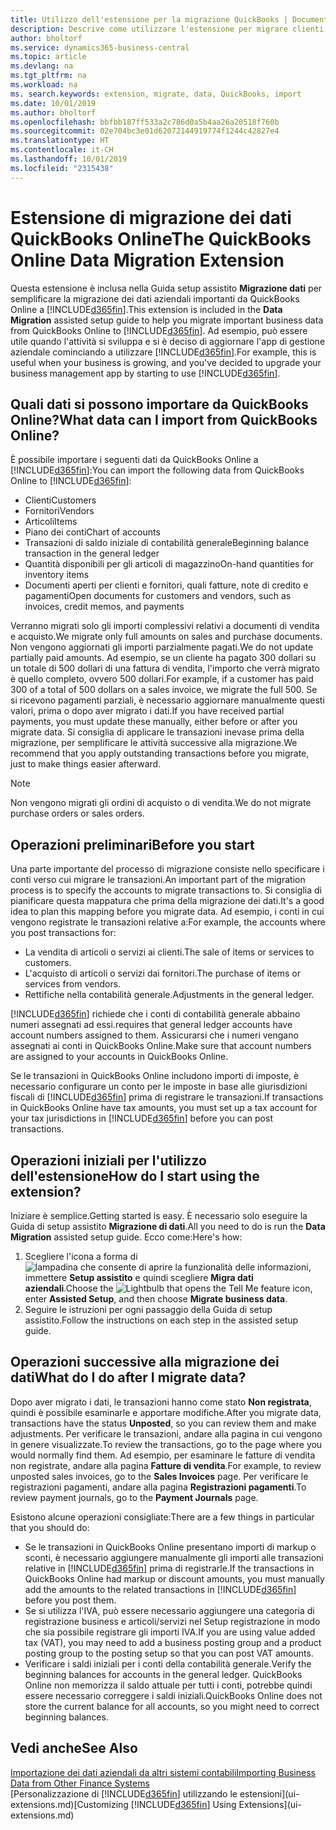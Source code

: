 ```yaml
---
title: Utilizzo dell'estensione per la migrazione QuickBooks | Documenti Microsoft
description: Descrive come utilizzare l'estensione per migrare clienti, fornitori, articoli e conti da QuickBooks Online a Business Central.
author: bholtorf
ms.service: dynamics365-business-central
ms.topic: article
ms.devlang: na
ms.tgt_pltfrm: na
ms.workload: na
ms. search.keywords: extension, migrate, data, QuickBooks, import
ms.date: 10/01/2019
ms.author: bholtorf
ms.openlocfilehash: bbfbb187ff533a2c786d0a5b4aa26a20518f760b
ms.sourcegitcommit: 02e704bc3e01d62072144919774f1244c42827e4
ms.translationtype: HT
ms.contentlocale: it-CH
ms.lasthandoff: 10/01/2019
ms.locfileid: "2315438"
---
```

# <a name="the-quickbooks-online-data-migration-extension"></a><span data-ttu-id="66b98-103">Estensione di migrazione dei dati QuickBooks Online</span><span class="sxs-lookup"><span data-stu-id="66b98-103">The QuickBooks Online Data Migration Extension</span></span>
<span data-ttu-id="66b98-104">Questa estensione è inclusa nella Guida setup assistito **Migrazione dati** per semplificare la migrazione dei dati aziendali importanti da QuickBooks Online a [!INCLUDE[d365fin](includes/d365fin_md.md)].</span><span class="sxs-lookup"><span data-stu-id="66b98-104">This extension is included in the **Data Migration** assisted setup guide to help you migrate important business data from QuickBooks Online to [!INCLUDE[d365fin](includes/d365fin_md.md)].</span></span> <span data-ttu-id="66b98-105">Ad esempio, può essere utile quando l'attività si sviluppa e si è deciso di aggiornare l'app di gestione aziendale cominciando a utilizzare [!INCLUDE[d365fin](includes/d365fin_md.md)].</span><span class="sxs-lookup"><span data-stu-id="66b98-105">For example, this is useful when your business is growing, and you've decided to upgrade your business management app by starting to use [!INCLUDE[d365fin](includes/d365fin_md.md)].</span></span>

## <a name="what-data-can-i-import-from-quickbooks-online"></a><span data-ttu-id="66b98-106">Quali dati si possono importare da QuickBooks Online?</span><span class="sxs-lookup"><span data-stu-id="66b98-106">What data can I import from QuickBooks Online?</span></span>
<span data-ttu-id="66b98-107">È possibile importare i seguenti dati da QuickBooks Online a [!INCLUDE[d365fin](includes/d365fin_md.md)]:</span><span class="sxs-lookup"><span data-stu-id="66b98-107">You can import the following data from QuickBooks Online to [!INCLUDE[d365fin](includes/d365fin_md.md)]:</span></span>  

* <span data-ttu-id="66b98-108">Clienti</span><span class="sxs-lookup"><span data-stu-id="66b98-108">Customers</span></span>
* <span data-ttu-id="66b98-109">Fornitori</span><span class="sxs-lookup"><span data-stu-id="66b98-109">Vendors</span></span>
* <span data-ttu-id="66b98-110">Articoli</span><span class="sxs-lookup"><span data-stu-id="66b98-110">Items</span></span>
* <span data-ttu-id="66b98-111">Piano dei conti</span><span class="sxs-lookup"><span data-stu-id="66b98-111">Chart of accounts</span></span>
* <span data-ttu-id="66b98-112">Transazioni di saldo iniziale di contabilità generale</span><span class="sxs-lookup"><span data-stu-id="66b98-112">Beginning balance transaction in the general ledger</span></span>
* <span data-ttu-id="66b98-113">Quantità disponibili per gli articoli di magazzino</span><span class="sxs-lookup"><span data-stu-id="66b98-113">On-hand quantities for inventory items</span></span>
* <span data-ttu-id="66b98-114">Documenti aperti per clienti e fornitori, quali fatture, note di credito e pagamenti</span><span class="sxs-lookup"><span data-stu-id="66b98-114">Open documents for customers and vendors, such as invoices, credit memos, and payments</span></span>

<span data-ttu-id="66b98-115">Verranno migrati solo gli importi complessivi relativi a documenti di vendita e acquisto.</span><span class="sxs-lookup"><span data-stu-id="66b98-115">We migrate only full amounts on sales and purchase documents.</span></span> <span data-ttu-id="66b98-116">Non vengono aggiornati gli importi parzialmente pagati.</span><span class="sxs-lookup"><span data-stu-id="66b98-116">We do not update partially paid amounts.</span></span> <span data-ttu-id="66b98-117">Ad esempio, se un cliente ha pagato 300 dollari su un totale di 500 dollari di una fattura di vendita, l'importo che verrà migrato è quello completo, ovvero 500 dollari.</span><span class="sxs-lookup"><span data-stu-id="66b98-117">For example, if a customer has paid 300 of a total of 500 dollars on a sales invoice, we migrate the full 500.</span></span> <span data-ttu-id="66b98-118">Se si ricevono pagamenti parziali, è necessario aggiornare manualmente questi valori, prima o dopo aver migrato i dati.</span><span class="sxs-lookup"><span data-stu-id="66b98-118">If you have received partial payments, you must update these manually, either before or after you migrate data.</span></span> <span data-ttu-id="66b98-119">Si consiglia di applicare le transazioni inevase prima della migrazione, per semplificare le attività successive alla migrazione.</span><span class="sxs-lookup"><span data-stu-id="66b98-119">We recommend that you apply outstanding transactions before you migrate, just to make things easier afterward.</span></span>

> [!NOTE]  
>   <span data-ttu-id="66b98-120">Non vengono migrati gli ordini di acquisto o di vendita.</span><span class="sxs-lookup"><span data-stu-id="66b98-120">We do not migrate purchase orders or sales orders.</span></span>

## <a name="before-you-start"></a><span data-ttu-id="66b98-121">Operazioni preliminari</span><span class="sxs-lookup"><span data-stu-id="66b98-121">Before you start</span></span>
<span data-ttu-id="66b98-122">Una parte importante del processo di migrazione consiste nello specificare i conti verso cui migrare le transazioni.</span><span class="sxs-lookup"><span data-stu-id="66b98-122">An important part of the migration process is to specify the accounts to migrate transactions to.</span></span> <span data-ttu-id="66b98-123">Si consiglia di pianificare questa mappatura che prima della migrazione dei dati.</span><span class="sxs-lookup"><span data-stu-id="66b98-123">It's a good idea to plan this mapping before you migrate data.</span></span> <span data-ttu-id="66b98-124">Ad esempio, i conti in cui vengono registrate le transazioni relative a:</span><span class="sxs-lookup"><span data-stu-id="66b98-124">For example, the accounts where you post transactions for:</span></span>  

* <span data-ttu-id="66b98-125">La vendita di articoli o servizi ai clienti.</span><span class="sxs-lookup"><span data-stu-id="66b98-125">The sale of items or services to customers.</span></span>
* <span data-ttu-id="66b98-126">L'acquisto di articoli o servizi dai fornitori.</span><span class="sxs-lookup"><span data-stu-id="66b98-126">The purchase of items or services from vendors.</span></span>  
* <span data-ttu-id="66b98-127">Rettifiche nella contabilità generale.</span><span class="sxs-lookup"><span data-stu-id="66b98-127">Adjustments in the general ledger.</span></span>  

[!INCLUDE[d365fin](includes/d365fin_md.md)] <span data-ttu-id="66b98-128">richiede che i conti di contabilità generale abbaino numeri assegnati ad essi.</span><span class="sxs-lookup"><span data-stu-id="66b98-128">requires that general ledger accounts have account numbers assigned to them.</span></span> <span data-ttu-id="66b98-129">Assicurarsi che i numeri vengano assegnati ai conti in QuickBooks Online.</span><span class="sxs-lookup"><span data-stu-id="66b98-129">Make sure that account numbers are assigned to your accounts in QuickBooks Online.</span></span>

<span data-ttu-id="66b98-130">Se le transazioni in QuickBooks Online includono importi di imposte, è necessario configurare un conto per le imposte in base alle giurisdizioni fiscali di [!INCLUDE[d365fin](includes/d365fin_md.md)] prima di registrare le transazioni.</span><span class="sxs-lookup"><span data-stu-id="66b98-130">If transactions in QuickBooks Online have tax amounts, you must set up a tax account for your tax jurisdictions in [!INCLUDE[d365fin](includes/d365fin_md.md)] before you can post transactions.</span></span>

## <a name="how-do-i-start-using-the-extension"></a><span data-ttu-id="66b98-131">Operazioni iniziali per l'utilizzo dell'estensione</span><span class="sxs-lookup"><span data-stu-id="66b98-131">How do I start using the extension?</span></span>
<span data-ttu-id="66b98-132">Iniziare è semplice.</span><span class="sxs-lookup"><span data-stu-id="66b98-132">Getting started is easy.</span></span> <span data-ttu-id="66b98-133">È necessario solo eseguire la Guida di setup assistito **Migrazione di dati**.</span><span class="sxs-lookup"><span data-stu-id="66b98-133">All you need to do is run the **Data Migration** assisted setup guide.</span></span> <span data-ttu-id="66b98-134">Ecco come:</span><span class="sxs-lookup"><span data-stu-id="66b98-134">Here's how:</span></span>

1. <span data-ttu-id="66b98-135">Scegliere l'icona a forma di ![lampadina che consente di aprire la funzionalità delle informazioni](media/ui-search/search_small.png "Informazioni sull'operazione che si desidera eseguire"), immettere **Setup assistito** e quindi scegliere **Migra dati aziendali**.</span><span class="sxs-lookup"><span data-stu-id="66b98-135">Choose the ![Lightbulb that opens the Tell Me feature](media/ui-search/search_small.png "Tell me what you want to do") icon, enter **Assisted Setup**, and then choose **Migrate business data**.</span></span>
2. <span data-ttu-id="66b98-136">Seguire le istruzioni per ogni passaggio della Guida di setup assistito.</span><span class="sxs-lookup"><span data-stu-id="66b98-136">Follow the instructions on each step in the assisted setup guide.</span></span>

## <a name="what-do-i-do-after-i-migrate-data"></a><span data-ttu-id="66b98-137">Operazioni successive alla migrazione dei dati</span><span class="sxs-lookup"><span data-stu-id="66b98-137">What do I do after I migrate data?</span></span>
<span data-ttu-id="66b98-138">Dopo aver migrato i dati, le transazioni hanno come stato **Non registrata**, quindi è possibile esaminarle e apportare modifiche.</span><span class="sxs-lookup"><span data-stu-id="66b98-138">After you migrate data, transactions have the status **Unposted**, so you can review them and make adjustments.</span></span> <span data-ttu-id="66b98-139">Per verificare le transazioni, andare alla pagina in cui vengono in genere visualizzate.</span><span class="sxs-lookup"><span data-stu-id="66b98-139">To review the transactions, go to the page where you would normally find them.</span></span> <span data-ttu-id="66b98-140">Ad esempio, per esaminare le fatture di vendita non registrate, andare alla pagina **Fatture di vendita**.</span><span class="sxs-lookup"><span data-stu-id="66b98-140">For example, to review unposted sales invoices, go to the **Sales Invoices** page.</span></span> <span data-ttu-id="66b98-141">Per verificare le registrazioni pagamenti, andare alla pagina **Registrazioni pagamenti**.</span><span class="sxs-lookup"><span data-stu-id="66b98-141">To review payment journals, go to the **Payment Journals** page.</span></span>   

<span data-ttu-id="66b98-142">Esistono alcune operazioni consigliate:</span><span class="sxs-lookup"><span data-stu-id="66b98-142">There are a few things in particular that you should do:</span></span>

* <span data-ttu-id="66b98-143">Se le transazioni in QuickBooks Online presentano importi di markup o sconti, è necessario aggiungere manualmente gli importi alle transazioni relative in [!INCLUDE[d365fin](includes/d365fin_md.md)] prima di registrarle.</span><span class="sxs-lookup"><span data-stu-id="66b98-143">If the transactions in QuickBooks Online had markup or discount amounts, you must manually add the amounts to the related transactions in [!INCLUDE[d365fin](includes/d365fin_md.md)] before you post them.</span></span>
* <span data-ttu-id="66b98-144">Se si utilizza l'IVA, può essere necessario aggiungere una categoria di registrazione business e articoli/servizi nel Setup registrazione in modo che sia possibile registrare gli importi IVA.</span><span class="sxs-lookup"><span data-stu-id="66b98-144">If you are using value added tax (VAT), you may need to add a business posting group and a product posting group to the posting setup so that you can post VAT amounts.</span></span>
* <span data-ttu-id="66b98-145">Verificare i saldi iniziali per i conti della contabilità generale.</span><span class="sxs-lookup"><span data-stu-id="66b98-145">Verify the beginning balances for accounts in the general ledger.</span></span> <span data-ttu-id="66b98-146">QuickBooks Online non memorizza il saldo attuale per tutti i conti, potrebbe quindi essere necessario correggere i saldi iniziali.</span><span class="sxs-lookup"><span data-stu-id="66b98-146">QuickBooks Online does not store the current balance for all accounts, so you might need to correct beginning balances.</span></span>

## <a name="see-also"></a><span data-ttu-id="66b98-147">Vedi anche</span><span class="sxs-lookup"><span data-stu-id="66b98-147">See Also</span></span>
[<span data-ttu-id="66b98-148">Importazione dei dati aziendali da altri sistemi contabili</span><span class="sxs-lookup"><span data-stu-id="66b98-148">Importing Business Data from Other Finance Systems</span></span>](across-import-data-configuration-packages.md)  
<span data-ttu-id="66b98-149">[Personalizzazione di [!INCLUDE[d365fin](includes/d365fin_md.md)] utilizzando le estensioni](ui-extensions.md)</span><span class="sxs-lookup"><span data-stu-id="66b98-149">[Customizing [!INCLUDE[d365fin](includes/d365fin_md.md)] Using Extensions](ui-extensions.md)</span></span>  
